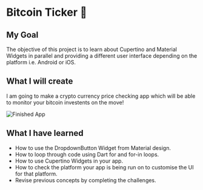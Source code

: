 # Bitcoin Ticker 🤑

## My Goal

The objective of this project is to learn about Cupertino and Material Widgets in parallel and providing a different user interface depending on the platform i.e. Android or iOS.


## What I will create

I am going to make a crypto currency price checking app which will be able to monitor your bitcoin investents on the move!

![Finished App](https://github.com/londonappbrewery/Images/blob/master/bitcoin-flutter-demo.gif)

## What I have learned

- How to use the DropdownButton Widget from Material design.
- How to loop through code using Dart for and for-in loops.
- How to use Cupertino Widgets in your app.
- How to check the platform your app is being run on to customise the UI for that platform.
- Revise previous concepts by completing the challenges.
